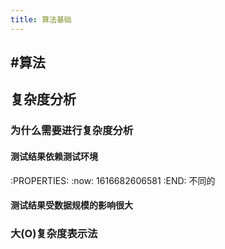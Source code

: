 ```yaml
---
title: 算法基础
---
```


## #算法
## 复杂度分析
### 为什么需要进行复杂度分析
#### 测试结果依赖测试环境
:PROPERTIES:
:now: 1616682606581
:END:
不同的
#### 测试结果受数据规模的影响很大
### 大(O)复杂度表示法
##